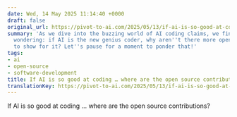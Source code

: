 ```yaml
---
date: Wed, 14 May 2025 11:14:40 +0000
draft: false
original_url: https://pivot-to-ai.com/2025/05/13/if-ai-is-so-good-at-coding-where-are-the-open-source-contributions/
summary: 'As we dive into the buzzing world of AI coding claims, we find ourselves
  wondering: if AI is the new genius coder, why aren''t there more open source contributions
  to show for it? Let''s pause for a moment to ponder that!'
tags:
- ai
- open-source
- software-development
title: If AI is so good at coding … where are the open source contributions?
translationKey: https://pivot-to-ai.com/2025/05/13/if-ai-is-so-good-at-coding-where-are-the-open-source-contributions/
---
```


If AI is so good at coding … where are the open source contributions?
